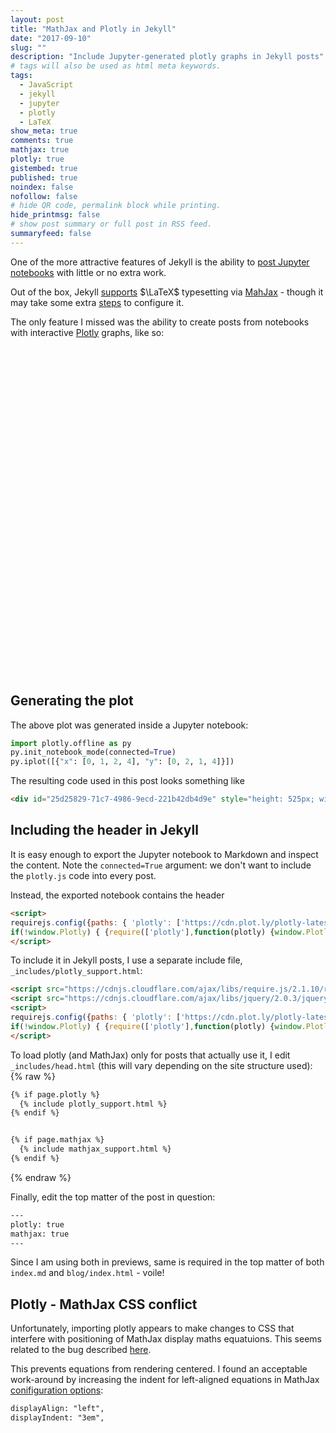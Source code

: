 ```yaml
---
layout: post
title: "MathJax and Plotly in Jekyll"
date: "2017-09-10"
slug: ""
description: "Include Jupyter-generated plotly graphs in Jekyll posts"
# tags will also be used as html meta keywords.
tags:
  - JavaScript
  - jekyll
  - jupyter
  - plotly
  - LaTeX
show_meta: true
comments: true
mathjax: true
plotly: true
gistembed: true
published: true
noindex: false
nofollow: false
# hide QR code, permalink block while printing.
hide_printmsg: false
# show post summary or full post in RSS feed.
summaryfeed: false
---
```

One of the more attractive features of Jekyll is the ability to [post Jupyter notebooks](https://briancaffey.github.io/2016/03/14/ipynb-with-jekyll.html) with little or no extra work.

Out of the box, Jekyll [supports](https://jekyllrb.com/docs/extras/) $\LaTeX$ typesetting via [MahJax](https://www.mathjax.org/) - though it may take some extra
[steps](http://haixing-hu.github.io/programming/2013/09/20/how-to-use-mathjax-in-jekyll-generated-github-pages/) to configure it.
 
The only feature I missed was the ability to create posts from notebooks with interactive [Plotly](https://plot.ly/) graphs, like so:

<div id="25d25829-71c7-4986-9ecd-221b42db4d9e" style="height: 525px; width: 100%;" class="plotly-graph-div"></div><script type="text/javascript">require(["plotly"], function(Plotly) { window.PLOTLYENV=window.PLOTLYENV || {};window.PLOTLYENV.BASE_URL="https://plot.ly";Plotly.newPlot("25d25829-71c7-4986-9ecd-221b42db4d9e", [{"y": [0, 2, 1, 4], "x": [0, 1, 2, 4]}], {}, {"linkText": "Export to plot.ly", "showLink": true})});</script>

<!--more-->

## Generating the plot
The above plot was generated inside a Jupyter notebook:

```python
import plotly.offline as py
py.init_notebook_mode(connected=True)
py.iplot([{"x": [0, 1, 2, 4], "y": [0, 2, 1, 4]}])
```

The resulting code used in this post looks something like
```html
<div id="25d25829-71c7-4986-9ecd-221b42db4d9e" style="height: 525px; width: 100%;" class="plotly-graph-div"></div><script type="text/javascript">require(["plotly"], function(Plotly) { window.PLOTLYENV=window.PLOTLYENV || {};window.PLOTLYENV.BASE_URL="https://plot.ly";Plotly.newPlot("25d25829-71c7-4986-9ecd-221b42db4d9e", [{"y": [0, 2, 1, 4], "x": [0, 1, 2, 4]}], {}, {"linkText": "Export to plot.ly", "showLink": true})});</script>
```

## Including the header in Jekyll
It is easy enough to export the Jupyter notebook to Markdown and inspect the content.
Note the `connected=True` argument: we don't want to include the `plotly.js` code into every post.

Instead, the exported notebook contains the header
```html
<script>
requirejs.config({paths: { 'plotly': ['https://cdn.plot.ly/plotly-latest.min']},});
if(!window.Plotly) { {require(['plotly'],function(plotly) {window.Plotly=plotly;});} };
</script>
``` 

To include it in Jekyll posts, I use a separate include file, `_includes/plotly_support.html`:
```html
<script src="https://cdnjs.cloudflare.com/ajax/libs/require.js/2.1.10/require.min.js"></script>
<script src="https://cdnjs.cloudflare.com/ajax/libs/jquery/2.0.3/jquery.min.js"></script>
<script>
requirejs.config({paths: { 'plotly': ['https://cdn.plot.ly/plotly-latest.min']},});
if(!window.Plotly) { {require(['plotly'],function(plotly) {window.Plotly=plotly;});} };
</script>
```

To load plotly (and MathJax) only for posts that actually use it, I edit `_includes/head.html` (this will vary depending on the site structure used):
{% raw %}
```html
{% if page.plotly %}
  {% include plotly_support.html %}
{% endif %}


{% if page.mathjax %}
  {% include mathjax_support.html %}
{% endif %}
```
{% endraw %}

Finally, edit the top matter of the post in question:
```html
---
plotly: true
mathjax: true
---
```
Since I am using both in previews, same is required in the top matter of both `index.md` and `blog/index.html` - voile!

## Plotly - MathJax CSS conflict
Unfortunately, importing plotly appears to make changes to CSS that interfere with positioning of MathJax display maths equatuions. This seems related to the bug described [here](https://github.com/plotly/plotly.py/issues/360).

This prevents equations from rendering centered. I found an acceptable work-around by increasing the indent for left-aligned equations in MathJax [conifiguration options](http://docs.mathjax.org/en/latest/options/hub.html):
```html
displayAlign: "left",
displayIndent: "3em",
``` 
